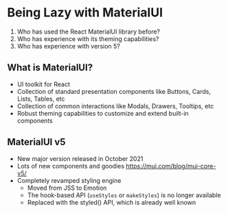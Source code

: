 # Being Lazy with MaterialUI

1. Who has used the React MaterialUI library before?
2. Who has experience with its theming capabilities?
3. Who has experience with version 5?

## What is MaterialUI?
- UI toolkit for React
- Collection of standard presentation components like Buttons, Cards, Lists, Tables, etc
- Collection of common interactions like Modals, Drawers, Tooltips, etc
- Robust theming capabilities to customize and extend built-in components

## MaterialUI v5
- New major version released in October 2021
- Lots of new components and goodies https://mui.com/blog/mui-core-v5/
- Completely revamped styling engine
  - Moved from JSS to Emotion
  - The hook-based API (`useStyles` or `makeStyles`) is no longer available
  - Replaced with the styled() API, which is already well known